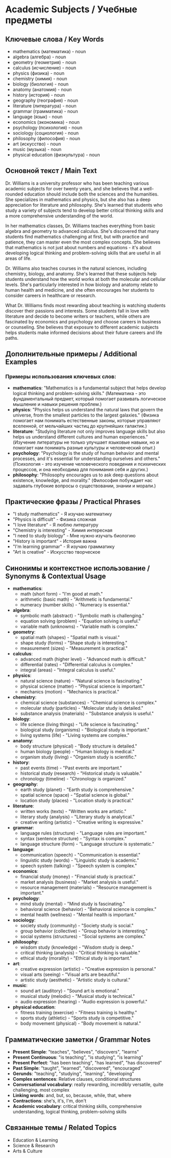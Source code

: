 # Academic Subjects / Учебные предметы

## Ключевые слова / Key Words
- mathematics (математика) - noun
- algebra (алгебра) - noun
- geometry (геометрия) - noun
- calculus (исчисление) - noun
- physics (физика) - noun
- chemistry (химия) - noun
- biology (биология) - noun
- anatomy (анатомия) - noun
- history (история) - noun
- geography (география) - noun
- literature (литература) - noun
- grammar (грамматика) - noun
- language (язык) - noun
- economics (экономика) - noun
- psychology (психология) - noun
- sociology (социология) - noun
- philosophy (философия) - noun
- art (искусство) - noun
- music (музыка) - noun
- physical education (физкультура) - noun

## Основной текст / Main Text

Dr. Williams is a university professor who has been teaching various academic subjects for over twenty years, and she believes that a well-rounded education should include both the sciences and the humanities. She specializes in mathematics and physics, but she also has a deep appreciation for literature and philosophy. She's learned that students who study a variety of subjects tend to develop better critical thinking skills and a more comprehensive understanding of the world.

In her mathematics classes, Dr. Williams teaches everything from basic algebra and geometry to advanced calculus. She's discovered that many students find mathematics challenging at first, but with practice and patience, they can master even the most complex concepts. She believes that mathematics is not just about numbers and equations - it's about developing logical thinking and problem-solving skills that are useful in all areas of life.

Dr. Williams also teaches courses in the natural sciences, including chemistry, biology, and anatomy. She's learned that these subjects help students understand how the world works at both the molecular and cellular levels. She's particularly interested in how biology and anatomy relate to human health and medicine, and she often encourages her students to consider careers in healthcare or research.

What Dr. Williams finds most rewarding about teaching is watching students discover their passions and interests. Some students fall in love with literature and decide to become writers or teachers, while others are fascinated by economics and psychology and choose careers in business or counseling. She believes that exposure to different academic subjects helps students make informed decisions about their future careers and life paths.

## Дополнительные примеры / Additional Examples

### Примеры использования ключевых слов:
- **mathematics**: "Mathematics is a fundamental subject that helps develop logical thinking and problem-solving skills." (Математика - это фундаментальный предмет, который помогает развивать логическое мышление и навыки решения проблем.)
- **physics**: "Physics helps us understand the natural laws that govern the universe, from the smallest particles to the largest galaxies." (Физика помогает нам понимать естественные законы, которые управляют вселенной, от мельчайших частиц до крупнейших галактик.)
- **literature**: "Studying literature not only improves language skills but also helps us understand different cultures and human experiences." (Изучение литературы не только улучшает языковые навыки, но и помогает нам понимать разные культуры и человеческий опыт.)
- **psychology**: "Psychology is the study of human behavior and mental processes, and it's essential for understanding ourselves and others." (Психология - это изучение человеческого поведения и психических процессов, и она необходима для понимания себя и других.)
- **philosophy**: "Philosophy encourages us to ask deep questions about existence, knowledge, and morality." (Философия побуждает нас задавать глубокие вопросы о существовании, знании и морали.)

## Практические фразы / Practical Phrases

- "I study mathematics" - Я изучаю математику
- "Physics is difficult" - Физика сложная
- "I love literature" - Я люблю литературу
- "Chemistry is interesting" - Химия интересная
- "I need to study biology" - Мне нужно изучать биологию
- "History is important" - История важна
- "I'm learning grammar" - Я изучаю грамматику
- "Art is creative" - Искусство творческое

## Синонимы и контекстное использование / Synonyms & Contextual Usage

- **mathematics**: 
  - math (short form) - "I'm good at math."
  - arithmetic (basic math) - "Arithmetic is fundamental."
  - numeracy (number skills) - "Numeracy is essential."
- **algebra**: 
  - symbolic math (abstract) - "Symbolic math is challenging."
  - equation solving (problem) - "Equation solving is useful."
  - variable math (unknowns) - "Variable math is complex."
- **geometry**: 
  - spatial math (shapes) - "Spatial math is visual."
  - shape study (forms) - "Shape study is interesting."
  - measurement (sizes) - "Measurement is practical."
- **calculus**: 
  - advanced math (higher level) - "Advanced math is difficult."
  - differential (rates) - "Differential calculus is complex."
  - integral (areas) - "Integral calculus is useful."
- **physics**: 
  - natural science (nature) - "Natural science is fascinating."
  - physical science (matter) - "Physical science is important."
  - mechanics (motion) - "Mechanics is practical."
- **chemistry**: 
  - chemical science (substances) - "Chemical science is complex."
  - molecular study (particles) - "Molecular study is detailed."
  - substance analysis (materials) - "Substance analysis is useful."
- **biology**: 
  - life science (living things) - "Life science is fascinating."
  - biological study (organisms) - "Biological study is important."
  - living systems (life) - "Living systems are complex."
- **anatomy**: 
  - body structure (physical) - "Body structure is detailed."
  - human biology (people) - "Human biology is medical."
  - organism study (living) - "Organism study is scientific."
- **history**: 
  - past events (time) - "Past events are important."
  - historical study (research) - "Historical study is valuable."
  - chronology (timeline) - "Chronology is organized."
- **geography**: 
  - earth study (planet) - "Earth study is comprehensive."
  - spatial science (space) - "Spatial science is global."
  - location study (places) - "Location study is practical."
- **literature**: 
  - written works (texts) - "Written works are artistic."
  - literary study (analysis) - "Literary study is analytical."
  - creative writing (artistic) - "Creative writing is expressive."
- **grammar**: 
  - language rules (structure) - "Language rules are important."
  - syntax (sentence structure) - "Syntax is complex."
  - language structure (form) - "Language structure is systematic."
- **language**: 
  - communication (speech) - "Communication is essential."
  - linguistic study (words) - "Linguistic study is academic."
  - speech system (talking) - "Speech system is complex."
- **economics**: 
  - financial study (money) - "Financial study is practical."
  - market analysis (business) - "Market analysis is useful."
  - resource management (materials) - "Resource management is important."
- **psychology**: 
  - mind study (mental) - "Mind study is fascinating."
  - behavioral science (behavior) - "Behavioral science is complex."
  - mental health (wellness) - "Mental health is important."
- **sociology**: 
  - society study (community) - "Society study is social."
  - group behavior (collective) - "Group behavior is interesting."
  - social systems (structures) - "Social systems are complex."
- **philosophy**: 
  - wisdom study (knowledge) - "Wisdom study is deep."
  - critical thinking (analysis) - "Critical thinking is valuable."
  - ethical study (morality) - "Ethical study is important."
- **art**: 
  - creative expression (artistic) - "Creative expression is personal."
  - visual arts (seeing) - "Visual arts are beautiful."
  - artistic study (aesthetic) - "Artistic study is cultural."
- **music**: 
  - sound art (auditory) - "Sound art is emotional."
  - musical study (melodic) - "Musical study is technical."
  - audio expression (hearing) - "Audio expression is powerful."
- **physical education**: 
  - fitness training (exercise) - "Fitness training is healthy."
  - sports study (athletic) - "Sports study is competitive."
  - body movement (physical) - "Body movement is natural."

## Грамматические заметки / Grammar Notes

- **Present Simple**: "teaches", "believes", "discovers", "learns"
- **Present Continuous**: "is teaching", "is studying", "is learning"
- **Present Perfect**: "has been teaching", "has learned", "has discovered"
- **Past Simple**: "taught", "learned", "discovered", "encouraged"
- **Gerunds**: "teaching", "studying", "learning", "developing"
- **Complex sentences**: Relative clauses, conditional structures
- **Conversational vocabulary**: really rewarding, incredibly versatile, quite challenging, most complex
- **Linking words**: and, but, so, because, while, that, where
- **Contractions**: she's, it's, I'm, don't
- **Academic vocabulary**: critical thinking skills, comprehensive understanding, logical thinking, problem-solving skills

## Связанные темы / Related Topics

- Education & Learning
- Science & Research
- Arts & Culture

